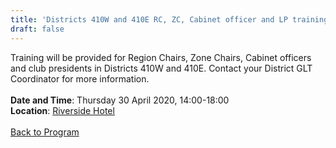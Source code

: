 ```yaml
---
title: 'Districts 410W and 410E RC, ZC, Cabinet officer and LP training'
draft: false
---
```


Training will be provided for Region Chairs, Zone Chairs, Cabinet officers and club presidents in Districts 410W and 410E. Contact your District GLT Coordinator for more information.
\
\
**Date and Time**: Thursday 30 April 2020, 14:00-18:00 \
**Location**: [Riverside Hotel](/venue)
\
\
[Back to Program](/program)
